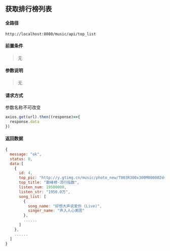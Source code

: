 ## 获取排行榜列表

#### 全路径

```
http://localhost:8080/music/api/top_list
```

#### 前置条件

> 无
>

#### 参数说明

> 无
>

#### 请求方式

参数名称不可改变

```js
axios.get(url).then((response)=>{
  response.data
})
```

#### 返回数据

```js
{
  message: "ok",
  status: 0,
  data:[
    {
      id: 4,
      top_pic: "http://y.gtimg.cn/music/photo_new/T003R300x300M000002ds7XQ1NQlW2.jpg",
      top_title: "巅峰榜·流行指数",
      listen_num: 19500000,
      listen_str: "1950.0万",
      song_list: [
        {
          song_name: "好想大声说爱你 (Live)",
          singer_name: "声入人心男团"
        },
        ......
      ]
    },
    ......
  ]
}
```

